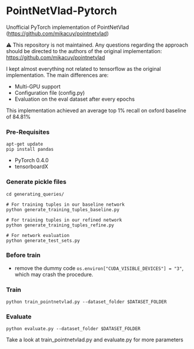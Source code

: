 # PointNetVlad-Pytorch
Unofficial PyTorch implementation of PointNetVlad (https://github.com/mikacuy/pointnetvlad)

:warning: This repository is not maintained. Any questions regarding the approach should be directed to the authors of the original implementation: https://github.com/mikacuy/pointnetvlad

I kept almost everything not related to tensorflow as the original implementation.
The main differences are:
* Multi-GPU support
* Configuration file (config.py)
* Evaluation on the eval dataset after every epochs

This implementation achieved an average top 1% recall on oxford baseline of 84.81%

### Pre-Requisites

```
apt-get update
pip install pandas
```

* PyTorch 0.4.0
* tensorboardX

### Generate pickle files
```
cd generating_queries/

# For training tuples in our baseline network
python generate_training_tuples_baseline.py

# For training tuples in our refined network
python generate_training_tuples_refine.py

# For network evaluation
python generate_test_sets.py
```

### Before train
+ remove the dummy code `os.environ["CUDA_VISIBLE_DEVICES"] = "3"`, which may crash the procedure.

### Train
```
python train_pointnetvlad.py --dataset_folder $DATASET_FOLDER
```

### Evaluate
```
python evaluate.py --dataset_folder $DATASET_FOLDER
```

Take a look at train_pointnetvlad.py and evaluate.py for more parameters
